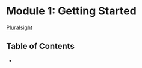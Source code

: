 # Module 1: Getting Started
[Pluralsight](https://app.pluralsight.com/library/courses/getting-started-python-core/table-of-contents)

## Table of Contents
- 